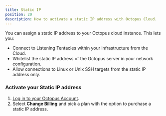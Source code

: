 ```yaml
---
title: Static IP
position: 20
description: How to activate a static IP address with Octopus Cloud.
---
```


You can assign a static IP address to your Octopus cloud instance. This lets you:

- Connect to Listening Tentacles within your infrastructure from the Cloud.
- Whitelist the static IP address of the Octopus server in your network configuration.
- Allow connections to Linux or Unix SSH targets from the static IP address only.

### Activate your Static IP address

1. [Log in to your Octopus Account](https://account.octopus.com/instances).
2. Select **Change Billing** and pick a plan with the option to purchase a static IP address.

